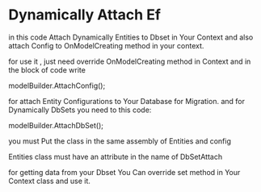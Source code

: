 # Dynamically Attach Ef


in this code  Attach Dynamically Entities to Dbset in Your Context and also attach Config to 
OnModelCreating method in your context.

for use it , just need override OnModelCreating method in Context and in the block of code write

modelBuilder.AttachConfig();

for attach Entity Configurations to Your Database for Migration.
and for Dynamically DbSets you need to this code:

modelBuilder.AttachDbSet();

you must Put the class in the same assembly of Entities and config

Entities class must have an attribute in the name of DbSetAttach


for getting data from your Dbset You Can override set method in Your Context class and use it.
